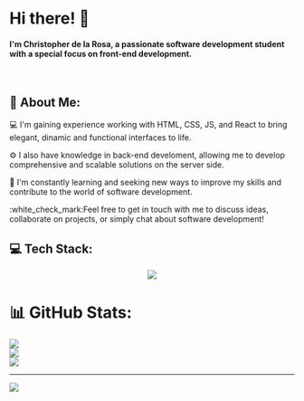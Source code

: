<h1>Hi there! 👋 </h1>
<h4>I'm Christopher de la Rosa, a passionate software development student with a special focus on front-end development.</h4>

<!-- Socials -->
<p align="center">
  <a href="https://www.linkedin.com/in/christopher-de-la-rosa-d%C3%ADaz/" target="blank"><img align="center" src="https://img.shields.io/badge/LinkedIn-0077B5?style=for-the-badge&logo=linkedin&logoColor=white" alt=""/></a>
  <a href ="christopherdelarosadiaz@gmail.com" target="blank"><img align="center" src="https://img.shields.io/badge/Gmail-D14836?style=for-the-badge&logo=gmail&logoColor=white" alt=""/></a>
</p>

<!-- About me info -->
<h2>💫 About Me:</h2> 
<div>
  <p>💻 I'm gaining experience working with HTML, CSS, JS, and React to bring elegant, dinamic and functional interfaces to life.</p>
  <p>⚙️ I also have knowledge in back-end develoment, allowing me to develop comprehensive and scalable solutions on the server side.</p>
  <p>🌱 I'm constantly learning and seeking new ways to improve my skills and contribute to the world of software development.</p>
  <p><span>:white_check_mark:</span>Feel free to get in touch with me to discuss ideas, collaborate on projects, or simply chat about software development!</p>
</div>


<h2>💻 Tech Stack:</h2>
<p align="center">
  <a href="https://skillicons.dev">
    <img src="https://skillicons.dev/icons?i=html,css,bootstrap,js,react,dotnet,mysql,github" />
  </a>
</p>

# 📊 GitHub Stats:
![](https://github-readme-stats.vercel.app/api?username=ChristopherDeLaRosa&theme=dark&hide_border=false&include_all_commits=false&count_private=false)<br/>
![](https://github-readme-streak-stats.herokuapp.com/?user=ChristopherDeLaRosa&theme=dark&hide_border=false)<br/>
![](https://github-readme-stats.vercel.app/api/top-langs/?username=ChristopherDeLaRosa&theme=dark&hide_border=false&include_all_commits=false&count_private=false&layout=compact)

---
[![](https://visitcount.itsvg.in/api?id=ChristopherDeLaRosa&icon=0&color=0)](https://visitcount.itsvg.in)

<!-- Proudly created with GPRM ( https://gprm.itsvg.in ) -->
